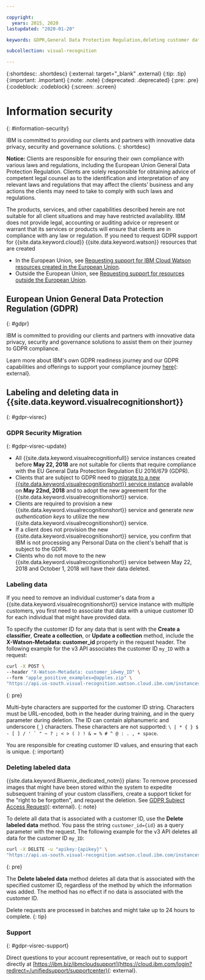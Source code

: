 ```yaml
---

copyright:
  years: 2015, 2020
lastupdated: "2020-01-20"

keywords: GDPR,General Data Protection Regulation,deleting customer data,privacy

subcollection: visual-recognition

---
```


{:shortdesc: .shortdesc}
{:external: target="_blank" .external}
{:tip: .tip}
{:important: .important}
{:note: .note}
{:deprecated: .deprecated}
{:pre: .pre}
{:codeblock: .codeblock}
{:screen: .screen}

# Information security
{: #information-security}

IBM is committed to providing our clients and partners with innovative data privacy, security and governance solutions.
{: shortdesc}

**Notice:**
Clients are responsible for ensuring their own compliance with various laws and regulations, including the European Union General Data Protection Regulation. Clients are solely responsible for obtaining advice of competent legal counsel as to the identification and interpretation of any relevant laws and regulations that may affect the clients’ business and any actions the clients may need to take to comply with such laws and regulations.

The products, services, and other capabilities described herein are not suitable for all client situations and may have restricted availability. IBM does not provide legal, accounting or auditing advice or represent or warrant that its services or products will ensure that clients are in compliance with any law or regulation.
If you need to request GDPR support for {{site.data.keyword.cloud}} {{site.data.keyword.watson}} resources that are created

- In the European Union, see [Requesting support for IBM Cloud Watson resources created in the European Union](/docs/services/watson?topic=watson-gdpr-sar#request-EU).
- Outside the European Union, see [Requesting support for resources outside the European Union](/docs/services/watson?topic=watson-gdpr-sar#request-non-EU).

## European Union General Data Protection Regulation (GDPR)
{: #gdpr}

IBM is committed to providing our clients and partners with innovative data privacy, security and governance solutions to assist them on their journey to GDPR compliance.

Learn more about IBM's own GDPR readiness journey and our GDPR capabilities and offerings to support your compliance journey [here](https://www.ibm.com/gdpr){: external}.

## Labeling and deleting data in {{site.data.keyword.visualrecognitionshort}}
{: #gdpr-visrec}

### GDPR Security Migration
{: #gdpr-visrec-update}

- All {{site.data.keyword.visualrecognitionfull}} service instances created before **May 22, 2018** are not suitable for clients that require compliance with the EU General Data Protection Regulation EU 2016/679 (GDPR).
- Clients that are subject to GDPR need to [migrate to a new {{site.data.keyword.visualrecognitionshort}} service instance](/docs/services/visual-recognition?topic=visual-recognition-migrating#migrating) available on **May 22nd, 2018** and to adopt the new agreement for the {{site.data.keyword.visualrecognitionshort}} service.
- Clients are required to provision a new {{site.data.keyword.visualrecognitionshort}} service and generate *new authentication keys* to utilize the new {{site.data.keyword.visualrecognitionshort}} service.
- If a client does not provision the new {{site.data.keyword.visualrecognitionshort}} service, you confirm that IBM is not processing any Personal Data on the client's behalf that is subject to the GDPR.
- Clients who do not move to the new {{site.data.keyword.visualrecognitionshort}} service between May 22, 2018 and October 1, 2018 will have their data deleted.

### Labeling data

If you need to remove an individual customer's data from a {{site.data.keyword.visualrecognitionshort}} service instance with multiple customers, you first need to associate that data with a unique customer ID for each individual that might have provided data.

To specify the customer ID for any data that is sent with the **Create a classifier**, **Create a collection**, or **Update a collection** method, include the **X-Watson-Metadata: customer_id** property in the request header. The following example for the v3 API associates the customer ID `my_ID` with a request:

```bash
curl -X POST \
--header "X-Watson-Metadata: customer_id=my_ID" \
--form "apple_positive_examples=@apples.zip" \
"https://api.us-south.visual-recognition.watson.cloud.ibm.com/instances/87ff6c52-1c87-46d7-ad18-4ba7ce033760/v3/classifiers?version=2018-03-19"
```
{: pre}

Multi-byte characters are supported for the customer ID string. Characters must be URL-encoded, both in the header during training, and in the query parameter during deletion. The ID can contain alphanumeric and underscore (`_`) characters. These characters are not supported: ``\ | * { } $ - [ ] / ' ` " ~ ? ; < > ( ) ! & = % # ^ @ : . , + space``.

You are responsible for creating customer ID values, and ensuring that each is unique.
{: important}

### Deleting labeled data

{{site.data.keyword.Bluemix_dedicated_notm}} plans: To remove processed images that might have been stored within the system to expedite subsequent training of your custom classifiers, create a support ticket for the "right to be forgotten", and request the deletion. See [GDPR Subject Access Request](/docs/services/watson?topic=watson-gdpr-sar#request-EU){: external}.
{: note}

To delete all data that is associated with a customer ID, use the **Delete labeled data** method. You pass the string `customer_id={id}` as a query parameter with the request. The following example for the v3 API deletes all data for the customer ID `my_ID`:

```bash
curl -X DELETE -u "apikey:{apikey}" \
"https://api.us-south.visual-recognition.watson.cloud.ibm.com/instances/87ff6c52-1c87-46d7-ad18-4ba7ce033760/v3/user_data?customer_id=my_ID&version=2018-03-19"
```
{: pre}

The **Delete labeled data** method deletes all data that is associated with the specified customer ID, regardless of the method by which the information was added. The method has no effect if no data is associated with the customer ID.

Delete requests are processed in batches and might take up to 24 hours to complete.
{: tip}

### Support
{: #gdpr-visrec-support}

Direct questions to your account representative, or reach out to support directly at [https://ibm.biz/ibmcloudsupport](https://cloud.ibm.com/login?redirect=/unifiedsupport/supportcenter){: external}.
